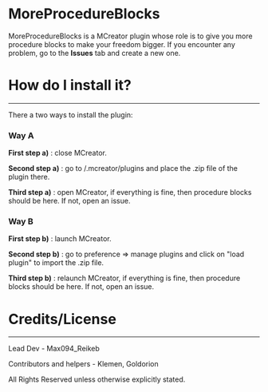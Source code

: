 # MoreProcedureBlocks

MoreProcedureBlocks is a MCreator plugin whose role is to give you more procedure blocks to make your freedom bigger. If you encounter any problem, go to the **Issues** tab and create a new one.

# How do I install it?
***
There a two ways to install the plugin:

### Way A
**First step a)** : close MCreator.

**Second step a)** : go to <user>/.mcreator/plugins and place the .zip file of the plugin there.

**Third step a)** : open MCreator, if everything is fine, then procedure blocks should be here. If not, open an issue.

### Way B
**First step b)** : launch MCreator.
  
**Second step b)** : go to preference => manage plugins and click on "load plugin" to import the .zip file.
  
**Third step b)** : relaunch MCreator, if everything is fine, then procedure blocks should be here. If not, open an issue.

# Credits/License
***
Lead Dev - Max094_Reikeb

Contributors and helpers - Klemen, Goldorion

All Rights Reserved unless otherwise explicitly stated.
